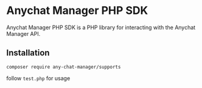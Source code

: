 # Anychat Manager PHP SDK

Anychat Manager PHP SDK is a PHP library for interacting with the Anychat Manager API.

## Installation
```apacheconf
composer require any-chat-manager/supports
```

follow `test.php` for usage

